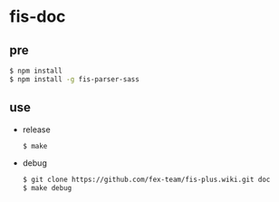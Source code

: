 # fis-doc

## pre

```bash
$ npm install
$ npm install -g fis-parser-sass
```

## use

- release

    ```bash
    $ make
    ```

- debug
    
    ```bash
    $ git clone https://github.com/fex-team/fis-plus.wiki.git doc
    $ make debug
    ```
